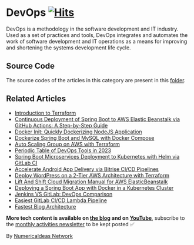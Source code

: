 # DevOps&nbsp;[![Hits](https://hits.seeyoufarm.com/api/count/incr/badge.svg?url=https%3A%2F%2Fgithub.com%2Fnumerica-ideas%2Fcommunity%2Ftree%2Fmaster%2Fdevops&count_bg=%2379C83D&title_bg=%23555555&icon=&icon_color=%23E7E7E7&title=hits&edge_flat=false)](https://blog.numericaideas.com/tag/devops)

DevOps is a methodology in the software development and IT industry. Used as a set of practices and tools, DevOps integrates and automates the work of software development and IT operations as a means for improving and shortening the systems development life cycle.

## Source Code
The source codes of the articles in this category are present in this [folder](./).

## Related Articles
<!-- TAG-POSTS-LIST:START -->
- [Introduction to Terraform](https://blog.numericaideas.com/introduction-to-terraform/)
- [Continuous Deployment of Spring Boot to AWS Elastic Beanstalk via GitHub Actions: A Step-by-Step Guide](https://blog.numericaideas.com/cd-springboot-aws-eb-github-actions/)
- [Docker Init: Quickly Dockerizing NodeJS Application](https://blog.numericaideas.com/quickly-dockerizing-nodejs/)
- [Dockerize Spring Boot and MySQL with Docker Compose](https://blog.numericaideas.com/docker-compose-springboot-mysql/)
- [Auto Scaling Group on AWS with Terraform](https://blog.numericaideas.com/auto-scaling-group-on-aws-with-terraform/)
- [Periodic Table of DevOps Tools in 2023](https://blog.numericaideas.com/devops-periodic-table/)
- [Spring Boot Microservices Deployment to Kubernetes with Helm via GitLab CI](https://blog.numericaideas.com/springboot-microservices-deployment-kubernetes-helm-gitlabci/)
- [Accelerate Android App Delivery via Bitrise CI/CD Pipelines](https://blog.numericaideas.com/accelerate-android-app-delivery-via-bitrise-ci-cd-pipelines/)
- [Deploy WordPress on a 2-Tier AWS Architecture with Terraform](https://blog.numericaideas.com/deploy-wordpress-2-tier-aws-architecture-with-terraform/)
- [Lift And Shift Cloud Migration Manual for AWS ElasticBeanstalk](https://blog.numericaideas.com/lift-and-shift-cloud-migration-manual-aws-elasticbeanstalk/)
- [Deploying a Spring Boot App with Docker in a Kubernetes Cluster](https://blog.numericaideas.com/deploying-springboot-app-with-docker-and-kubernetes/)
- [Jenkins VS GitLab: DevOps Comparison](https://blog.numericaideas.com/jenkins-vs-gitlab-devops-comparison/)
- [Easiest GitLab CI/CD Lambda Pipeline](https://blog.numericaideas.com/easiest-gitlab-cicd-lambda-pipeline/)
- [Fastest Blog Architecture](https://blog.numericaideas.com/fastest-blog-architecture/)
<!-- TAG-POSTS-LIST:END -->

**More tech content is available on [the blog](https://blog.numericaideas.com) and on [YouTube](https://www.youtube.com/@numericaideas/channels?sub_confirmation=1)**, subscribe to the [monthly activities newsletter](https://news.numericaideas.com) to be kept posted ✅

By [NumericaIdeas Network](https://numericaideas.com)
